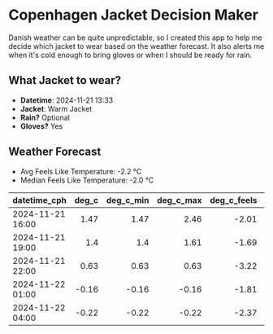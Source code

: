 
# Copenhagen Jacket Decision Maker

Danish weather can be quite unpredictable, so I created this app to help me decide which jacket to wear based on the weather forecast. 
It also alerts me when it's cold enough to bring gloves or when I should be ready for rain.

## What Jacket to wear?

- **Datetime**: 2024-11-21 13:33
- **Jacket**: Warm Jacket
- **Rain?** Optional
- **Gloves?** Yes

## Weather Forecast
- Avg Feels Like Temperature: -2.2 °C
- Median Feels Like Temperature: -2.0 °C

| datetime_cph     |   deg_c |   deg_c_min |   deg_c_max |   deg_c_feels | weather   | wind   | rain   |
|:-----------------|--------:|------------:|------------:|--------------:|:----------|:-------|:-------|
| 2024-11-21 16:00 |    1.47 |        1.47 |        2.46 |         -2.01 | Clouds    | Low    | None   |
| 2024-11-21 19:00 |    1.4  |        1.4  |        1.61 |         -1.69 | Rain      | Low    | Low    |
| 2024-11-21 22:00 |    0.63 |        0.63 |        0.63 |         -3.22 | Clouds    | Low    | None   |
| 2024-11-22 01:00 |   -0.16 |       -0.16 |       -0.16 |         -1.81 | Clouds    | Low    | None   |
| 2024-11-22 04:00 |   -0.22 |       -0.22 |       -0.22 |         -2.37 | Clouds    | Low    | None   |
        